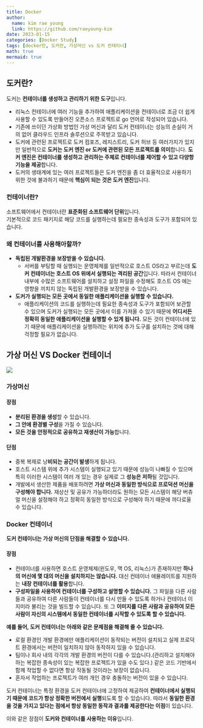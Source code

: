 ```yaml
---
title: Docker
author:
  name: kim rae young
  link: https://github.com/raeyoung-kim
date: 2023-01-15
categories: [Docker Study]
tags: [docker란, 도커란, 가상머신 vs 도커 컨테이너]
math: true
mermaid: true
---
```


## 도커란?

도커는 **컨테이너를 생성하고 관리하기 위한 도구**입니다.

-   리눅스 컨테이너에 여러 기능을 추가하여 애플리케이션을 컨테이너로 조금 더 쉽게 사용할 수 있도록 만들어진 오픈소스 프로젝트로 go 언어로 작성되어 있습니다.
-   기존에 쓰이던 가상화 방법인 가상 머신과 달리 도커 컨테이너는 성능의 손실이 거의 없어 클라우드 인프라 솔루션으로 주목받고 있습니다.
-   도커에 관련된 프로젝트로 도커 컴포즈, 레지스트리, 도커 허브 등 여러가지가 있지만 일반적으로 **도커는 도커 엔진 or 도커에 관련된 모든 프로젝트를 의미**합니다. **도커 엔진은 컨테이너를 생성하고 관리하는 주체로 컨테이너를 제어할 수 있고 다양항 기능을 제공**합니다.
-   도커의 생태계에 있는 여러 프로젝트들은 도커 엔진을 좀 더 효율적으로 사용하기 위한 것에 불과하기 때문에 **핵심이 되는 것은 도커 엔진**입니다.

### 컨테이너란?

소프트웨어에서 컨테이너란 **표준화된 소프트웨어 단위**입니다.  
기본적으로 코드 패키지로 해당 코드를 실행하는데 필요한 종속성과 도구가 포함되어 있습니다.

### 왜 컨테이너를 사용해아할까?

-   **독립된 개발환경을 보장받을 수 있습니다.**
    -   서버를 부팅할 때 실행되는 운영체제를 일반적으로 호스트 OS라고 부르는데 **도커 컨테이너는 호스트 OS 위에서 실행되는 격리된 공간**입니다. 따라서 컨테이너 내부에 수많은 소프트웨어를 설치하고 설정 파일을 수정해도 호스트 OS 에는 영향을 끼치지 않는 독립된 개발환경을 보장받을 수 있습니다.
-   **도커가 실행되는 모든 곳에서 동일한 애플리케이션을 실행할 수 있습니다.**
    -   애플리케이션의 코드를 실행하는데 필요한 종속성과 도구가 포함되어 보관할 수 있으며 도커가 실행되는 모든 곳에서 이를 가져올 수 있기 때문에 **어디서든 정확히 동일한 애플리케이션을 실행할 수 있게 됩니다.** 모든 것이 컨테이너에 있기 때문에 애플리케이션을 실행하려는 위치에 추가 도구를 설치하는 것에 대해 걱정할 필요가 없습니다.

## 가상 머신 VS Docker 컨테이너

![](https://velog.velcdn.com/images/760kry/post/1b44af62-7d49-4dc9-a4f2-2303fd1e7e96/image.jpeg)


### 가상머신

#### 장점

-   **분리된 환경을 생성**할 수 있습니다.
-   **그 안에 환경별 구성**을 가질 수 있습니다.
-   **모든 것을 안정적으로 공유하고 재생산이 가능**합니다.

#### 단점

-   중복 복제로 낭**비되는 공간이 발생**하게 됩니다.
-   호스트 시스템 위에 추가 시스템이 실행되고 있기 때문에 성능이 나빠질 수 있으며 특히 이러한 시스템이 여러 개 있는 경우 실제로 그 **성능은 저하**될 것입니다.
-   개발에서 생산한 제품을 배포하려면 **가상 머신과 동일한 방식으로 프로덕션 머신을 구성해야 합니다.** 재상산 및 공유가 가능하더라도 원하는 모든 시스템이 해당 버츄얼 머신을 설정해야 하고 정확히 동일한 방식으로 구성해야 하기 때문에 까다로울 수 있습니다.

### Docker 컨테이너

**도커 컨테이너는 가상 머신의 단점을 해결할 수 있습니다.** 

#### 장점

-   컨테이너를 사용하면 호스트 운영체제(윈도우, 맥 OS, 리눅스)가 존재하지만 **하나의 머신에 몇 대의 머신을 설치하지는 않습니다.** 대신 컨테이너 애뮬레이트를 지원하는 **내장 컨테이너를 활용**합니다.
-   **구성파일을 사용하여 컨테이너를 구성하고 설명할 수 있습니다.** 그 파일을 다른 사람들과 공유하여 다른 사람들이 컨테이너를 다시 만들 수 있도록 하거나 컨테이너 이지미라 불리는 것을 빌드할 수 있습니다. 또 그 **이미지를 다른 사람과 공유하여 모든 사람이 자신의 시스템에서 동일한 컨테이너를 시작할 수 있도록 할 수 있습니다.**

**예를 들어, 도커 컨테이너는 아래와 같은 문제점을 해결해 줄 수 있습니다.**

-   로컬 환경인 개발 환경에만 애플리케이션이 동작되는 버전이 설치되고 실제 프로덕트 환경에서는 버전이 일치하지 않아 동작하지 있을 수 있습니다.
-   팀이나 회사 내의 각각의 개발 환경의 버전이 다를 수 있습니다.(관리하고 설치해야 하는 복잡한 종속성이 있는 복잡한 프로젝트가 있을 수도 있다.) 같은 코드 기반에서 함께 작업할 수 없다면 항상 작동될 것이라는 보장이 없습니다.
-   혼자서 작업하는 프로젝트가 여러 개인 경우 충돌하는 버전이 있을 수 있습니다.

도커 컨테이너는 특정 환경을 도커 컨테이너에 고정하여 제공하여 **컨테이너에서 실행되기 때문에 코드가 항상 정확한 버전에서 실행**되도록 할 수 있습니다. 따라서 **동일한 환경을 것을 가지고 있다는 점에서 항상 동일한 동작과 결과를 제공한다는 이점**이 있습니다.

이와 같은 장점이 **도커와 컨테이너를 사용하는 이유**입니다.
